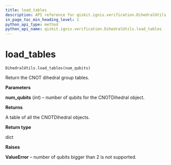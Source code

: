 ```yaml
---
title: load_tables
description: API reference for qiskit.ignis.verification.DihedralUtils.load_tables
in_page_toc_min_heading_level: 1
python_api_type: method
python_api_name: qiskit.ignis.verification.DihedralUtils.load_tables
---
```


# load\_tables

<span id="qiskit.ignis.verification.DihedralUtils.load_tables" />

`DihedralUtils.load_tables(num_qubits)`

Return the CNOT dihedral group tables.

**Parameters**

**num\_qubits** (*int*) – number of qubits for the CNOTDihedral object.

**Returns**

A table of all the CNOTDihedral objects.

**Return type**

dict

**Raises**

**ValueError** – number of qubits bigger than 2 is not supported.

